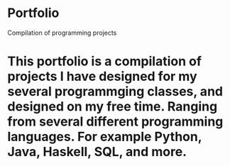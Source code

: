 # Portfolio
Compilation of programming projects
# This portfolio is a compilation of projects I have designed for my several programmging classes, and designed on my free time. Ranging from several different programming languages. For example Python, Java, Haskell, SQL, and more.
